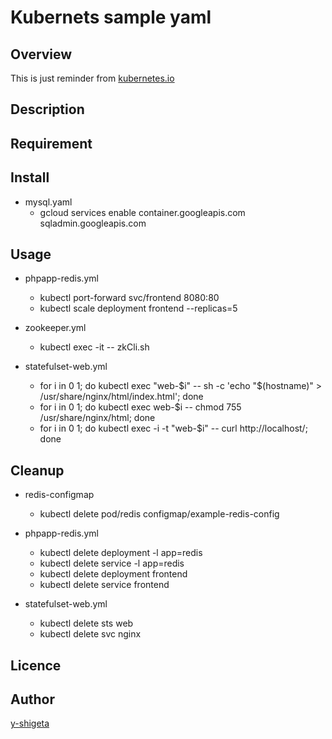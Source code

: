 Kubernets sample yaml
===

## Overview

This is just reminder from 
[kubernetes.io](https://kubernetes.io/docs/tutorials/configuration/configure-redis-using-configmap/)

## Description

## Requirement

## Install
- mysql.yaml
  - gcloud services enable container.googleapis.com sqladmin.googleapis.com

## Usage
- phpapp-redis.yml
  - kubectl port-forward svc/frontend 8080:80
  - kubectl scale deployment frontend --replicas=5

- zookeeper.yml
  - kubectl exec -it -- zkCli.sh  

- statefulset-web.yml
  - for i in 0 1; do kubectl exec "web-$i" -- sh -c 'echo "$(hostname)" > /usr/share/nginx/html/index.html'; done
  - for i in 0 1; do kubectl exec web-$i -- chmod 755 /usr/share/nginx/html; done
  - for i in 0 1; do kubectl exec -i -t "web-$i" -- curl http://localhost/; done

## Cleanup
- redis-configmap
  - kubectl delete pod/redis configmap/example-redis-config

- phpapp-redis.yml
  - kubectl delete deployment -l app=redis
  - kubectl delete service -l app=redis
  - kubectl delete deployment frontend
  - kubectl delete service frontend

- statefulset-web.yml
  - kubectl delete sts web
  - kubectl delete svc nginx

## Licence

## Author
[y-shigeta](https://github.com/y-shigeta)
